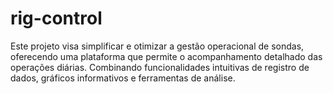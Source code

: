 # rig-control

Este projeto visa simplificar e otimizar a gestão operacional de sondas, oferecendo uma plataforma que permite o acompanhamento detalhado das operações diárias. Combinando funcionalidades intuitivas de registro de dados, gráficos informativos e ferramentas de análise.
